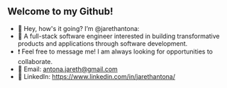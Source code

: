 ## Welcome to my Github!

- 👋 Hey, how's it going? I’m @jarethantona:
- 👀 A full-stack software engineer interested in building transformative products and applications through software development.
- ❗ Feel free to message me! I am always looking for opportunities to collaborate.
- 📧 Email: antona.jareth@gmail.com 
- 🔵 LinkedIn: https://www.linkedin.com/in/jarethantona/ 

<!---
jarethantona/jarethantona is a ✨ special ✨ repository because its `README.md` (this file) appears on your GitHub profile.
You can click the Preview link to take a look at your changes.
--->
